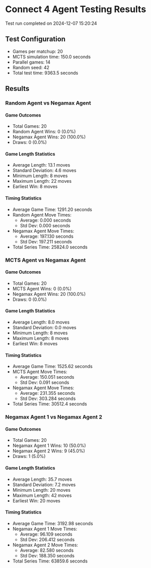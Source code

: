 # Connect 4 Agent Testing Results

Test run completed on 2024-12-07 15:20:24

## Test Configuration

- Games per matchup: 20
- MCTS simulation time: 150.0 seconds
- Parallel games: 14
- Random seed: 42
- Total test time: 9363.5 seconds

## Results

### Random Agent vs Negamax Agent

#### Game Outcomes

- Total Games: 20
- Random Agent Wins: 0 (0.0%)
- Negamax Agent Wins: 20 (100.0%)
- Draws: 0 (0.0%)

#### Game Length Statistics

- Average Length: 13.1 moves
- Standard Deviation: 4.6 moves
- Minimum Length: 8 moves
- Maximum Length: 22 moves
- Earliest Win: 8 moves

#### Timing Statistics

- Average Game Time: 1291.20 seconds
- Random Agent Move Times:
  - Average: 0.000 seconds
  - Std Dev: 0.000 seconds
- Negamax Agent Move Times:
  - Average: 197.130 seconds
  - Std Dev: 197.211 seconds
- Total Series Time: 25824.0 seconds

### MCTS Agent vs Negamax Agent

#### Game Outcomes

- Total Games: 20
- MCTS Agent Wins: 0 (0.0%)
- Negamax Agent Wins: 20 (100.0%)
- Draws: 0 (0.0%)

#### Game Length Statistics

- Average Length: 8.0 moves
- Standard Deviation: 0.0 moves
- Minimum Length: 8 moves
- Maximum Length: 8 moves
- Earliest Win: 8 moves

#### Timing Statistics

- Average Game Time: 1525.62 seconds
- MCTS Agent Move Times:
  - Average: 150.051 seconds
  - Std Dev: 0.091 seconds
- Negamax Agent Move Times:
  - Average: 231.355 seconds
  - Std Dev: 303.284 seconds
- Total Series Time: 30512.4 seconds

### Negamax Agent 1 vs Negamax Agent 2

#### Game Outcomes

- Total Games: 20
- Negamax Agent 1 Wins: 10 (50.0%)
- Negamax Agent 2 Wins: 9 (45.0%)
- Draws: 1 (5.0%)

#### Game Length Statistics

- Average Length: 35.7 moves
- Standard Deviation: 7.2 moves
- Minimum Length: 20 moves
- Maximum Length: 42 moves
- Earliest Win: 20 moves

#### Timing Statistics

- Average Game Time: 3192.98 seconds
- Negamax Agent 1 Move Times:
  - Average: 96.109 seconds
  - Std Dev: 206.412 seconds
- Negamax Agent 2 Move Times:
  - Average: 82.580 seconds
  - Std Dev: 188.350 seconds
- Total Series Time: 63859.6 seconds
